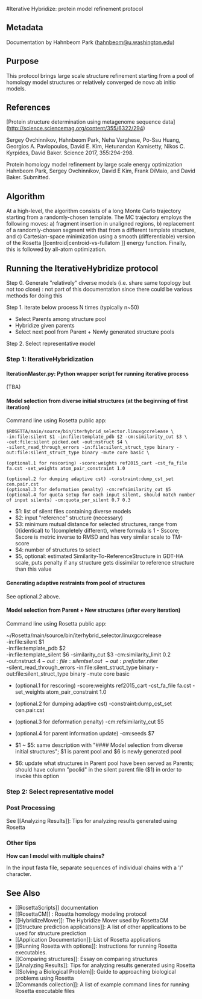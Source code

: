 #Iterative Hybridize: protein model refinement protocol

## Metadata

Documentation by Hahnbeom Park (hahnbeom@u.washington.edu)

## Purpose

This protocol brings large scale structure refinement starting from a pool of homology model structures or relatively converged de novo ab initio models.

## References

[Protein structure determination using metagenome sequence data]
(http://science.sciencemag.org/content/355/6322/294)

Sergey Ovchinnikov, Hahnbeom Park, Neha Varghese, Po-Ssu Huang, Georgios A. Pavlopoulos, David E. Kim, Hetunandan Kamisetty, Nikos C. Kyrpides, David Baker. 
Science 2017, 355:294-298.

Protein homology model refinement by large scale energy optimization
Hahnbeom Park, Sergey Ovchinnikov, David E Kim, Frank DiMaio, and David Baker. Submitted.

## Algorithm

At a high-level, the algorithm consists of a long Monte Carlo trajectory starting from a randomly-chosen template.  The MC trajectory employs the following moves: a) fragment insertion in unaligned regions, b) replacement of a randomly-chosen segment with that from a different template structure, and c) Cartesian-space minimization using a smooth (differentiable) version of the Rosetta [[centroid|centroid-vs-fullatom ]] energy function.  Finally, this is followed by all-atom optimization.

## Running the IterativeHybridize protocol

Step 0. Generate "relatively" diverse models (i.e. share same topology but not too close)
: not part of this documentation since there could be various methods for doing this 

Step 1. iterate below process N times (typically n~50)
- Select Parents among structure pool
- Hybridize given parents
- Select next pool from Parent + Newly generated structure pools

Step 2. Select representative model

### Step 1: IterativeHybridization

#### IterationMaster.py: Python wrapper script for running iterative process
(TBA)

#### Model selection from diverse initial structures (at the beginning of first iteration)

Command line using Rosetta public app:

    $ROSETTA/main/source/bin/iterhybrid_selector.linuxgccrelease \
    -in:file:silent $1 -in:file:template_pdb $2 -cm:similarity_cut $3 \
    -out:file:silent picked.out -out:nstruct $4 \
    -silent_read_through_errors -in:file:silent_struct_type binary -out:file:silent_struct_type binary -mute core basic \

    (optional.1 for rescoring) -score:weights ref2015_cart -cst_fa_file fa.cst -set_weights atom_pair_constraint 1.0

    (optional.2 for dumping adaptive cst) -constraint:dump_cst_set cen.pair.cst
    (optional.3 for deformation penalty) -cm:refsimilarity_cut $5 
    (optional.4 for quota setup for each input silent, should match number of input silents) -cm:quota_per_silent 0.7 0.3 


* $1: list of silent files containing diverse models
* $2: input "reference" structure (necessary)
* $3: minimum mutual distance for selected structures, range from 0(identical) to 1(completely different), where formula is 1 - Sscore; Sscore is metric inverse to RMSD and has very similar scale to TM-score
* $4: number of structures to select
* $5, optional: estimated Similarity-To-ReferenceStructure in GDT-HA scale, puts penalty if any structure gets dissimilar to reference structure than this value

#### Generating adaptive restraints from pool of structures

See optional.2 above. 

#### Model selection from Parent + New structures (after every iteration)

Command line using Rosetta public app:

   ~/Rosetta/main/source/bin/iterhybrid_selector.linuxgccrelease \
   -in:file:silent $1 \
   -in:file:template_pdb $2 \
   -in:file:template_silent $6 -similarity_cut $3 -cm:similarity_limit 0.2 \
   -out:nstruct $4 -out:file:silent sel.out \
   -out:prefix iter.$niter \
   -silent_read_through_errors -in:file:silent_struct_type binary -out:file:silent_struct_type binary -mute core basic

* (optional.1 for rescoring) -score:weights ref2015_cart -cst_fa_file fa.cst -set_weights atom_pair_constraint 1.0

* (optional.2 for dumping adaptive cst) -constraint:dump_cst_set cen.pair.cst

* (optional.3 for deformation penalty) -cm:refsimilarity_cut $5 

* (optional.4 for parent information update) -cm:seeds $7


* $1 ~ $5: same description with "#### Model selection from diverse initial structures";
  $1 is parent pool and $6 is newly generated pool

* $6: update what structures in Parent pool have been served as Parents; should have column "poolid" in the silent parent file ($1) in order to invoke this option


### Step 2: Select representative model


### Post Processing

See [[Analyzing Results]]: Tips for analyzing results generated using Rosetta

### Other tips

**How can I model with multiple chains?**

In the input fasta file, separate sequences of individual chains with a '/' character.


## See Also

* [[RosettaScripts]] documentation
* [[RosettaCM]] : Rosetta homology modeling protocol
* [[HybridizeMover]]: The Hybridize Mover used by RosettaCM
* [[Structure prediction applications]]: A list of other applications to be used for structure prediction
* [[Application Documentation]]: List of Rosetta applications
* [[Running Rosetta with options]]: Instructions for running Rosetta executables.
* [[Comparing structures]]: Essay on comparing structures
* [[Analyzing Results]]: Tips for analyzing results generated using Rosetta
* [[Solving a Biological Problem]]: Guide to approaching biological problems using Rosetta
* [[Commands collection]]: A list of example command lines for running Rosetta executable files